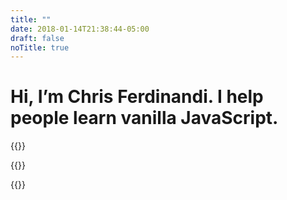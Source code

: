 ```yaml
---
title: ""
date: 2018-01-14T21:38:44-05:00
draft: false
noTitle: true
---
```


<h1 class="text-xlarge text-normal">Hi, I’m Chris Ferdinandi. I help people learn vanilla JavaScript.</h1>

{{<cta for="home">}}

{{<mailchimp intro="true">}}

{{<testimonial for="danielDeverell">}}